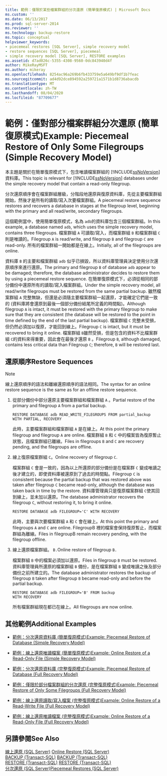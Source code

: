 ```yaml
---
title: 範例：僅限於某些檔案群組的分次還原 (簡單復原模式) | Microsoft Docs
ms.custom: ''
ms.date: 06/13/2017
ms.prod: sql-server-2014
ms.reviewer: ''
ms.technology: backup-restore
ms.topic: conceptual
helpviewer_keywords:
- piecemeal restores [SQL Server], simple recovery model
- restore sequences [SQL Server], piecemeal
- simple recovery model [SQL Server], RESTORE examples
ms.assetid: d7ad026c-5355-4308-9560-0dc843940d4f
author: MikeRayMSFT
ms.author: mikeray
ms.openlocfilehash: 8254ac96a269b6fb433759e5a649bf9df1b7feac
ms.sourcegitcommit: ad4d92dce894592a259721a1571b1d8736abacdb
ms.translationtype: MT
ms.contentlocale: zh-TW
ms.lasthandoff: 08/04/2020
ms.locfileid: "87709677"
---
```

# <a name="example-piecemeal-restore-of-only-some-filegroups-simple-recovery-model"></a><span data-ttu-id="857b2-102">範例：僅對部分檔案群組分次還原 (簡單復原模式)</span><span class="sxs-lookup"><span data-stu-id="857b2-102">Example: Piecemeal Restore of Only Some Filegroups (Simple Recovery Model)</span></span>
  <span data-ttu-id="857b2-103">本主題是關於在簡單復原模式下，包含唯讀檔案群組的 [!INCLUDE[ssNoVersion](../../includes/ssnoversion-md.md)] 資料庫。</span><span class="sxs-lookup"><span data-stu-id="857b2-103">This topic is relevant for [!INCLUDE[ssNoVersion](../../includes/ssnoversion-md.md)] databases under the simple recovery model that contain a read-only filegroup.</span></span>  
  
 <span data-ttu-id="857b2-104">分次還原順序會在檔案群組層級，分階段地還原與復原資料庫，先從主要檔案群組開始，然後才是所有的讀取/寫入次要檔案群組。</span><span class="sxs-lookup"><span data-stu-id="857b2-104">A piecemeal restore sequence restores and recovers a database in stages at the filegroup level, beginning with the primary and all read/write, secondary filegroups.</span></span>  
  
 <span data-ttu-id="857b2-105">這個範例當中，使用簡單復原模式，名為 `adb`的資料庫包含三個檔案群組。</span><span class="sxs-lookup"><span data-stu-id="857b2-105">In this example, a database named `adb`, which uses the simple recovery model, contains three filegroups.</span></span> <span data-ttu-id="857b2-106">檔案群組 `A` 可讀取/寫入，而檔案群組 `B` 和檔案群組 `C` 則是唯讀的。</span><span class="sxs-lookup"><span data-stu-id="857b2-106">Filegroup `A` is read/write, and filegroup `B` and filegroup `C` are read-only.</span></span> <span data-ttu-id="857b2-107">所有的檔案群組一開始都是在線上。</span><span class="sxs-lookup"><span data-stu-id="857b2-107">Initially, all of the filegroups are online.</span></span>  
  
 <span data-ttu-id="857b2-108">資料庫 `B` 的主要和檔案群組 `adb` 似乎已損毀，所以資料庫管理員決定使用分次還原順序來進行還原。</span><span class="sxs-lookup"><span data-stu-id="857b2-108">The primary and filegroup `B` of database `adb` appear to be damaged; therefore, the database administrator decides to restore them by using a piecemeal restore sequence.</span></span> <span data-ttu-id="857b2-109">在簡單復原模式下，必須從相同的部分備份中還原所有的讀取/寫入檔案群組。</span><span class="sxs-lookup"><span data-stu-id="857b2-109">Under the simple recovery model, all read/write filegroups must be restored from the same partial backup.</span></span> <span data-ttu-id="857b2-110">雖然檔案群組 `A` 完整無缺，但還是必須隨主要檔案群組一起還原，才能確定它們是一致的 (資料庫將會還原到最後一個部分備份結尾所定義的時間點)。</span><span class="sxs-lookup"><span data-stu-id="857b2-110">Although filegroup `A` is intact, it must be restored with the primary filegroup to make sure that they are consistent (the database will be restored to the point in time defined by the end of the last partial backup).</span></span> <span data-ttu-id="857b2-111">檔案群組 `C` 完整未受損，但仍然必須加以復原，才能回到線上。</span><span class="sxs-lookup"><span data-stu-id="857b2-111">Filegroup `C` is intact, but it must be recovered to bring it online.</span></span> <span data-ttu-id="857b2-112">檔案群組 `B`雖然受損，但是包含的資料不比檔案群組 `C`的資料來得重要，因此會在最後才還原 `B` 。</span><span class="sxs-lookup"><span data-stu-id="857b2-112">Filegroup `B`, although damaged, contains less critical data than Filegroup `C`; therefore, `B` will be restored last.</span></span>  
  
## <a name="restore-sequences"></a><span data-ttu-id="857b2-113">還原順序</span><span class="sxs-lookup"><span data-stu-id="857b2-113">Restore Sequences</span></span>  
  
> [!NOTE]  
>  <span data-ttu-id="857b2-114">線上還原順序的語法和離線還原順序的語法相同。</span><span class="sxs-lookup"><span data-stu-id="857b2-114">The syntax for an online restore sequence is the same as for an offline restore sequence.</span></span>  
  
1.  <span data-ttu-id="857b2-115">從部分備份中部分還原主要檔案群組和檔案群組 `A` 。</span><span class="sxs-lookup"><span data-stu-id="857b2-115">Partial restore of the primary and filegroup `A` from a partial backup.</span></span>  
  
    ```  
    RESTORE DATABASE adb READ_WRITE_FILEGROUPS FROM partial_backup   
    WITH PARTIAL, RECOVERY  
    ```  
  
     <span data-ttu-id="857b2-116">此時，主要檔案群組和檔案群組 `A` 是在線上。</span><span class="sxs-lookup"><span data-stu-id="857b2-116">At this point the primary filegroup and filegroup `A` are online.</span></span> <span data-ttu-id="857b2-117">檔案群組 `B` 和 `C` 中的檔案皆為復原暫止狀態，且檔案群組已離線。</span><span class="sxs-lookup"><span data-stu-id="857b2-117">Files in filegroups `B` and `C` are recovery pending, and the filegroups are offline.</span></span>  
  
2.  <span data-ttu-id="857b2-118">線上復原檔案群組 `C`。</span><span class="sxs-lookup"><span data-stu-id="857b2-118">Online recovery of filegroup `C`.</span></span>  
  
     <span data-ttu-id="857b2-119">檔案群組 `C` 會是一致的，因為以上所還原的部分備份是在檔案群 `C` 變成唯讀之後才建立的，即使資料庫被還原到了過去的時間點。</span><span class="sxs-lookup"><span data-stu-id="857b2-119">Filegroup `C` is consistent because the partial backup that was restored above was taken after filegroup `C` became read-only, although the database was taken back in time by the restore.</span></span> <span data-ttu-id="857b2-120">資料庫管理員只是復原檔案群組 `C`使其回到線上，並未加以還原。</span><span class="sxs-lookup"><span data-stu-id="857b2-120">The database administrator recovers the filegroup `C`, without restoring it, to bring it online.</span></span>  
  
    ```  
    RESTORE DATABASE adb FILEGROUP='C' WITH RECOVERY  
    ```  
  
     <span data-ttu-id="857b2-121">此時，主要與次要檔案群組 `A` 和 `C` 會在線上。</span><span class="sxs-lookup"><span data-stu-id="857b2-121">At this point the primary and filegroups `A` and `C` are online.</span></span> <span data-ttu-id="857b2-122">FilegroupB 裡的檔案會保持復原暫止，而檔案群組為離線。</span><span class="sxs-lookup"><span data-stu-id="857b2-122">Files in filegroupB remain recovery pending, with the filegroup offline.</span></span>  
  
3.  <span data-ttu-id="857b2-123">線上還原檔案群組。 `B.`</span><span class="sxs-lookup"><span data-stu-id="857b2-123">Online restore of filegroup `B.`</span></span>  
  
     <span data-ttu-id="857b2-124">檔案群組 `B` 中的檔案必須加以還原。</span><span class="sxs-lookup"><span data-stu-id="857b2-124">Files in filegroup `B` must be restored.</span></span> <span data-ttu-id="857b2-125">資料庫管理員所還原的檔案群組 `B` 備份，是在檔案群組 `B` 變成唯讀之後及部分備份之前所建立的。</span><span class="sxs-lookup"><span data-stu-id="857b2-125">The database administrator restores the backup of filegroup `B` taken after filegroup `B` became read-only and before the partial backup.</span></span>  
  
    ```  
    RESTORE DATABASE adb FILEGROUP='B' FROM backup   
    WITH RECOVERY  
    ```  
  
     <span data-ttu-id="857b2-126">所有檔案群組現在都已在線上。</span><span class="sxs-lookup"><span data-stu-id="857b2-126">All filegroups are now online.</span></span>  
  
## <a name="additional-examples"></a><span data-ttu-id="857b2-127">其他範例</span><span class="sxs-lookup"><span data-stu-id="857b2-127">Additional Examples</span></span>  
  
-   [<span data-ttu-id="857b2-128">範例：分次還原資料庫 &#40;簡單復原模式&#41;</span><span class="sxs-lookup"><span data-stu-id="857b2-128">Example: Piecemeal Restore of Database &#40;Simple Recovery Model&#41;</span></span>](example-piecemeal-restore-of-database-simple-recovery-model.md)  
  
-   [<span data-ttu-id="857b2-129">範例：線上還原唯讀檔案 &#40;簡單復原模式&#41;</span><span class="sxs-lookup"><span data-stu-id="857b2-129">Example: Online Restore of a Read-Only File &#40;Simple Recovery Model&#41;</span></span>](example-online-restore-of-a-read-only-file-simple-recovery-model.md)  
  
-   [<span data-ttu-id="857b2-130">範例：分次還原資料庫 &#40;完整復原模式&#41;</span><span class="sxs-lookup"><span data-stu-id="857b2-130">Example: Piecemeal Restore of Database &#40;Full Recovery Model&#41;</span></span>](example-piecemeal-restore-of-database-full-recovery-model.md)  
  
-   [<span data-ttu-id="857b2-131">範例：僅限於部分檔案群組的分次還原 &#40;完整復原模式&#41;</span><span class="sxs-lookup"><span data-stu-id="857b2-131">Example: Piecemeal Restore of Only Some Filegroups &#40;Full Recovery Model&#41;</span></span>](example-piecemeal-restore-of-only-some-filegroups-full-recovery-model.md)  
  
-   [<span data-ttu-id="857b2-132">範例：線上還原讀取/寫入檔案 &#40;完整復原模式&#41;</span><span class="sxs-lookup"><span data-stu-id="857b2-132">Example: Online Restore of a Read-Write File &#40;Full Recovery Model&#41;</span></span>](example-online-restore-of-a-read-write-file-full-recovery-model.md)  
  
-   [<span data-ttu-id="857b2-133">範例：線上還原唯讀檔案 &#40;完整復原模式&#41;</span><span class="sxs-lookup"><span data-stu-id="857b2-133">Example: Online Restore of a Read-Only File &#40;Full Recovery Model&#41;</span></span>](example-online-restore-of-a-read-only-file-full-recovery-model.md)  
  
## <a name="see-also"></a><span data-ttu-id="857b2-134">另請參閱</span><span class="sxs-lookup"><span data-stu-id="857b2-134">See Also</span></span>  
 <span data-ttu-id="857b2-135">[線上還原 &#40;SQL Server&#41;](online-restore-sql-server.md) </span><span class="sxs-lookup"><span data-stu-id="857b2-135">[Online Restore &#40;SQL Server&#41;](online-restore-sql-server.md) </span></span>  
 <span data-ttu-id="857b2-136">[BACKUP &#40;Transact-SQL&#41;](/sql/t-sql/statements/backup-transact-sql) </span><span class="sxs-lookup"><span data-stu-id="857b2-136">[BACKUP &#40;Transact-SQL&#41;](/sql/t-sql/statements/backup-transact-sql) </span></span>  
 <span data-ttu-id="857b2-137">[RESTORE &#40;Transact-SQL&#41;](/sql/t-sql/statements/restore-statements-transact-sql) </span><span class="sxs-lookup"><span data-stu-id="857b2-137">[RESTORE &#40;Transact-SQL&#41;](/sql/t-sql/statements/restore-statements-transact-sql) </span></span>  
 [<span data-ttu-id="857b2-138">分次還原 &#40;SQL Server&#41;</span><span class="sxs-lookup"><span data-stu-id="857b2-138">Piecemeal Restores &#40;SQL Server&#41;</span></span>](piecemeal-restores-sql-server.md)  
  
  
